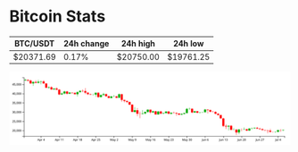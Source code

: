 # Bitcoin Stats

BTC/USDT|24h change|24h high|24h low|
|---|---|---|---|
|$20371.69|0.17%|$20750.00|$19761.25|

<img src="./chart.svg">
